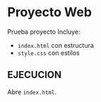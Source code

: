 # Proyecto Web

Prueba proyecto
Incluye:  
- `index.html` con estructura  
- `style.css` con estilos  
## EJECUCION
Abre `index.html`.
